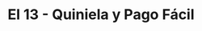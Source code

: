 ---
title: "El 13 - Quiniela y Pago Fácil"
url: /los-molles/el-13-quiniela-y-pago-facil/
shop: lotería
---